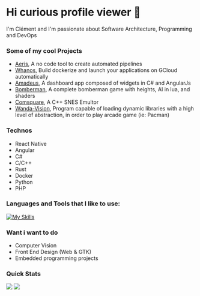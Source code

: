 # Hi curious profile viewer 👋

I'm Clément and I'm passionate about Software Architecture, Programming and DevOps

### Some of my cool Projects
  - [Aeris](https://github.com/AnonymusRaccoon/Aeris), A no code tool to create automated pipelines
  - [Whanos](https://github.com/Octopus773/Whanos), Build dockerize and launch your applications on GCloud automatically
  - [Amadeus](https://github.com/Octopus773/Amadeus), A dashboard app composed of widgets in C# and AngularJs
  - [Bomberman](https://github.com/AnonymusRaccoon/Bomberman), A complete bomberman game with heights, AI in lua, and shaders
  - [Comsquare](https://github.com/AnonymusRaccoon/ComSquare), A C++ SNES Emultor
  - [Wanda-Vision](https://github.com/Octopus773/Wanda-Vision), Program capable of loading dynamic libraries with a high level of abstraction, in order to play arcade game (ie: Pacman)

### Technos

  - React Native
  - Angular
  - C#
  - C/C++
  - Rust
  - Docker
  - Python
  - PHP


<h3 align="left">Languages and Tools that I like to use:</h3>


[![My Skills](https://skillicons.dev/icons?i=ts,react,angular,reactivex,cs,c,cpp,rust,docker,python,php,html,css,wasm,postgres,bash,gtk,qt,linux,vscode)](https://skillicons.dev)


### Want i want to do
  - Computer Vision
  - Front End Design (Web & GTK)
  - Embedded programming projects

### Quick Stats

![](https://komarev.com/ghpvc/?username=Octopus773&color=orange)
![](https://hit.yhype.me/github/profile?user_id=56884316)
